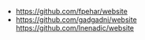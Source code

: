 - https://github.com/fpehar/website
- https://github.com/gadgadni/website
https://github.com/lnenadic/website
